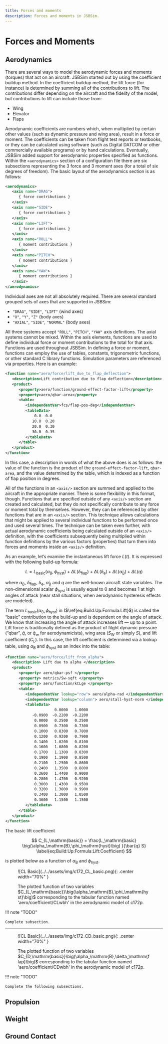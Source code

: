 ```yaml
---
title: Forces and moments
description: Forces and moments in JSBSim.
---
```


# Forces and Moments

## Aerodynamics

There are several ways to model the aerodynamic forces and moments (torques) that act on an aircraft. JSBSim started out by using the coefficient buildup method. In the coefficient buildup method, the lift force (for instance) is determined by summing all of the contributions to lift. The contributions differ depending on the aircraft and the fidelity of the model, but contributions to lift can include those from:

- Wing
- Elevator
- Flaps

Aerodynamic coefficients are numbers which, when multiplied by certain other values (such as dynamic pressure and wing area), result in a force or moment. The coefficients can be taken from flight test reports or textbooks, or they can be calculated using software (such as Digital DATCOM or other commercially available programs) or by hand calculations. Eventually, JSBSim added support for aerodynamic properties specified as functions. Within the `<aerodynamics>` section of a configuration file there are six subsections representing the 3 force and 3 moment axes (for a total of six degrees of freedom). The basic layout of the aerodynamics section is as follows:

```xml
<aerodynamics>
   <axis name="DRAG">
      { force contributions }
   </axis>
   <axis name="SIDE">
      { force contributions }
   </axis>
   <axis name="LIFT">
      { force contributions }
   </axis>
   <axis name="ROLL">
      { moment contributions }
   </axis>
   <axis name="PITCH">
      { moment contributions }
   </axis>
   <axis name="YAW">
      { moment contributions }
   </axis>
</aerodynamics>
```

Individual axes are not all absolutely required. There are several standard grouped sets of axes that are supported in JSBSim:

- `"DRAG"`, `"SIDE"`, `"LIFT"` (wind axes)
- `"X"`, `"Y"`, `"Z"` (body axes)
- `"AXIAL"`, `"SIDE"`, `"NORMAL"` (body axes)

All three systems accept `"ROLL"`, `"PITCH"`, `"YAW"` axis definitions. The axial systems cannot be mixed.
Within the axis elements, functions are used to define individual force or moment contributions to the total for that axis. Functions are used throughout JSBSim. In defining a force or moment, functions can employ the use of tables, constants, trigonometric functions, or other standard C
library functions. Simulation parameters are referenced via properties. Here is an example:

```xml
<function name="aero/force/lift_due_to_flap_deflection">
   <description>Lift contribution due to flap deflection</description>
   <product>
      <property>aero/function/ground-effect-factor-lift</property>
      <property>aero/qbar-area</property>
      <table>
         <independentVar>fcs/flap-pos-deg</independentVar>
         <tableData>
             0.0  0.0
            10.0  0.20
            20.0  0.30
            30.0  0.35
         </tableData>
      </table>
   </product>
</function>
```

In this case, a description in words of what the above does is as follows: the value of the function is the product of the `ground-effect-factor-lift`, `qbar-area`, and the value determined by the table, which is indexed as a function of flap position in degrees.

All of the functions in an `<axis/>` section are summed and applied to the aircraft in the appropriate manner. There is some flexibility in this format, though. Functions that are specified outside of any `<axis/>` section are created and calculated, but they do not specifically contribute to any force or moment total by themselves. However, they can be referenced by other functions that are in an `<axis/>` section. This technique allows calculations that might be applied to several individual functions to be performed once and used several times. The technique can be taken even further, with actual aerodynamic coefficients being calculated outside of an `<axis/>` definition, with the coefficients subsequently being multiplied within function definitions by the various factors (properties) that turn them into forces and moments inside an `<axis/>` definition.

As an example, let’s examine the instantaneous lift force $L(t)$. It is expressed with the following build-up formula:

$$
L = L_\mathrm{basic} \big(\alpha_\mathrm{B},\phi_\mathrm{hyst}\big) + \Delta L \big(\delta_\mathrm{flap}\big) + \Delta L \big(\delta_\mathrm{e}\big) + \Delta L \big(\dot{\alpha}_\mathrm{B}\big) + \Delta L \big( q \big)
\label{eq:Build:Up:Formula:Lift}
$$

where $\alpha_\mathrm{B}$, $\delta_\mathrm{flap}$, $\delta_\mathrm{e}$, $\dot{\alpha}_\mathrm{B}$ and $q$ are the well-known aircraft state variables. The non-dimensional scalar $\phi_\mathrm{hyst}$ is usually equal to 0 and becomes 1 at high angles of attack (near stall situations, when aerodynamic hysteresis effects are modeled).

The term $L_\mathrm{basic} \big(\alpha_\mathrm{B},\phi_\mathrm{hyst}\big)$ in ($\ref{eq:Build:Up:Formula:Lift}$) is called the “basic” contribution to the build-up and is dependent on the angle of attack. We know that increasing the angle of attack increases lift — up to a point. Lift force is traditionally defined as the product of filght dynamic pressure (“qbar”, $\bar{q}$, or $\bar{q}_\infty$ for aerodynamicists), wing area ($S_\mathrm{W}$ or simply $S$), and lift coefficient ($C_L$). In this case, the lift coefficient is determined via a lookup table, using $\alpha_\mathrm{B}$ and $\phi_\mathrm{hyst}$ as an index into the table:

```xml
<function name="aero/force/lift_from_alpha">
   <description> Lift due to alpha </description>
   <product>
      <property> aero/qbar-psf </property>
      <property> metrics/Sw-sqft </property>
      <property> aero/function/kCLge </property>
      <table>
         <independentVar lookup="row"> aero/alpha-rad </independentVar>
         <independentVar lookup="column"> aero/stall-hyst-norm </independentVar>
         <tableData>
                      0.0000   1.0000
            -0.0900  -0.2200  -0.2200
             0.0000   0.2500   0.2500
             0.0900   0.7300   0.7300
             0.1000   0.8300   0.7800
             0.1200   0.9200   0.7900
             0.1400   1.0200   0.8100
             0.1600   1.0800   0.8200
             0.1700   1.1300   0.8300
             0.1900   1.1900   0.8500
             0.2100   1.2500   0.8600
             0.2400   1.3500   0.8800
             0.2600   1.4400   0.9000
             0.2800   1.4700   0.9200
             0.3000   1.4300   0.9500
             0.3200   1.3800   0.9900
             0.3400   1.3000   1.0500
             0.3600   1.1500   1.1500
         </tableData>
      </table>
   </product>
</function>
```

The basic lift coefficient

$$
C_{L,\mathrm{basic}} = \frac{L_\mathrm{basic} \big(\alpha_\mathrm{B},\phi_\mathrm{hyst}\big) }{\bar{q} S}
\label{eq:Build:Up:Formula:Lift:Coefficient}
$$

is plotted below as a function of $\alpha_\mathrm{B}$ and $\phi_\mathrm{hyst}$.

<figure markdown>
  ![CL Basic](../../assets/img/c172_CL_basic.png){: .center width="70%" }
  <p markdown="span">
	The plotted function of two variables $C_{L,\mathrm{basic}}\big(\alpha_\mathrm{B},\phi_\mathrm{hyst}\big)$ corresponding to the tabular function named 'aero/coefficient/CLwbh' in the aerodynamic model of c172p.
  </p>
</figure>

!!! note "TODO"

    Complete subsection.

---

<figure markdown>
  ![CL Basic](../../assets/img/c172_CD_basic.png){: .center width="70%" }
  <p markdown="span">
	The plotted function of two variables $C_{D,\mathrm{basic}}\big(\alpha_\mathrm{B},\delta_\mathrm{flap}\big)$ corresponding to the tabular function named 'aero/coefficient/CDwbh' in the aerodynamic model of c172p.
  </p>
</figure>

!!! note "TODO"

    Complete the following subsections.

## Propulsion

## Weight

## Ground Contact
